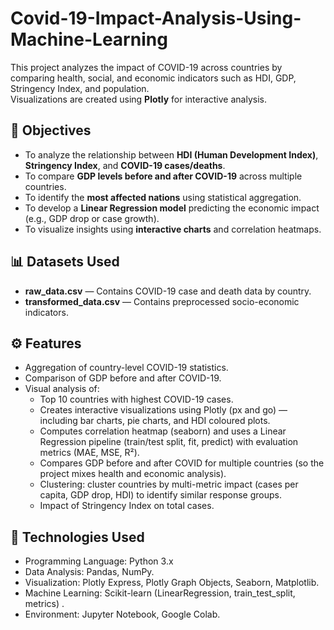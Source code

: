 # Covid-19-Impact-Analysis-Using-Machine-Learning
This project analyzes the impact of COVID-19 across countries by comparing health, social, and economic indicators such as HDI, GDP, Stringency Index, and population.  
Visualizations are created using **Plotly** for interactive analysis.
## 🎯 Objectives
- To analyze the relationship between **HDI (Human Development Index)**, **Stringency Index**, and **COVID-19 cases/deaths**.
- To compare **GDP levels before and after COVID-19** across multiple countries.
- To identify the **most affected nations** using statistical aggregation.
- To develop a **Linear Regression model** predicting the economic impact (e.g., GDP drop or case growth).
- To visualize insights using **interactive charts** and correlation heatmaps.

## 📊 Datasets Used
- **raw_data.csv** — Contains COVID-19 case and death data by country.
- **transformed_data.csv** — Contains preprocessed socio-economic indicators.
## ⚙️ Features
- Aggregation of country-level COVID-19 statistics.
- Comparison of GDP before and after COVID-19.
- Visual analysis of:
  - Top 10 countries with highest COVID-19 cases.
  - Creates interactive visualizations using Plotly (px and go) — including bar charts, pie charts, and HDI coloured plots.
  - Computes correlation heatmap (seaborn) and uses a Linear Regression pipeline (train/test split, fit, predict) with evaluation metrics (MAE, MSE, R²).
  - Compares GDP before and after COVID for multiple countries (so the project mixes health and economic analysis).
  - Clustering: cluster countries by multi-metric impact (cases per capita, GDP drop, HDI) to identify similar response groups.
  - Impact of Stringency Index on total cases.
## 🧠 Technologies Used
- Programming Language: Python 3.x 
- Data Analysis: Pandas, NumPy.
- Visualization: Plotly Express, Plotly Graph Objects, Seaborn, Matplotlib. 
- Machine Learning: Scikit-learn (LinearRegression, train_test_split, metrics) .
- Environment: Jupyter Notebook, Google Colab. 


